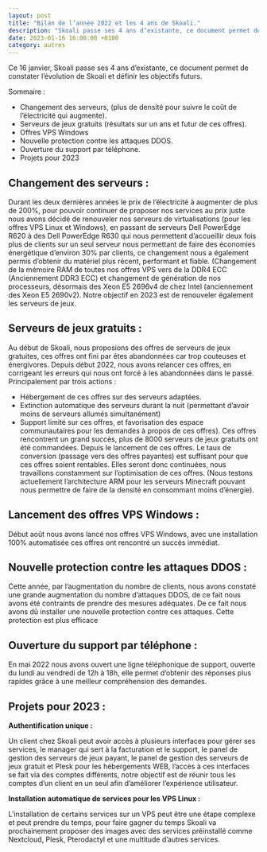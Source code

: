 ```yaml
---
layout: post
title: "Bilan de l’année 2022 et les 4 ans de Skoali."
description: "Skoali passe ses 4 ans d’existante, ce document permet de constater l’évolution de Skoali et définir les objectifs futurs."
date: 2023-01-16 16:00:00 +0100
category: autres
---
```


Ce 16 janvier, Skoali passe ses 4 ans d’existante, ce document permet de constater l’évolution de Skoali et définir les objectifs futurs.

Sommaire :
-	Changement des serveurs, (plus de densité pour suivre le coût de l’électricité qui augmente).
-	Serveurs de jeux gratuits (résultats sur un ans et futur de ces offres).
-	Offres VPS Windows
-	Nouvelle protection contre les attaques DDOS.
-	Ouverture du support par téléphone.
-	Projets pour 2023

## Changement des serveurs :

Durant les deux dernières années le prix de l’électricité à augmenter de plus de 200%, pour pouvoir continuer de proposer nos services au prix juste nous avons décidé de renouveler nos serveurs de virtualisations (pour les offres VPS Linux et Windows), en passant de serveurs Dell PowerEdge R620 à des Dell PowerEdge R630 qui nous permettent d’accueillir deux fois plus de clients sur un seul serveur nous permettant de faire des économies énergétique d’environ 30% par clients, ce changement nous a également permis d’obtenir du matériel plus récent, performant et fiable. (Changement de la mémoire RAM de toutes nos offres VPS vers de la DDR4 ECC (Anciennement DDR3 ECC) et changement de génération de nos processeurs, désormais des Xeon E5 2696v4 de chez Intel (anciennement des Xeon E5 2690v2).
Notre objectif en 2023 est de renouveler également les serveurs de jeux.

## Serveurs de jeux gratuits :

Au début de Skoali, nous proposions des offres de serveurs de jeux gratuites, ces offres ont fini par êtes abandonnées car trop couteuses et énergivores.
Depuis début 2022, nous avons relancer ces offres, en corrigeant les erreurs qui nous ont forcé à les abandonnées dans le passé. Principalement par trois actions :
-	Hébergement de ces offres sur des serveurs adaptées.
-	Extinction automatique des serveurs durant la nuit (permettant d’avoir moins de serveurs allumés simultanément)
-	Support limité sur ces offres, et favorisation des espace communautaires pour les demandes à propos de ces offres).
Ces offres rencontrent un grand succès, plus de 8000 serveurs de jeux gratuits ont été commandées. Depuis le lancement de ces offres.
Le taux de conversion (passage vers des offres payantes) est suffisant pour que ces offres soient rentables. Elles seront donc continuées, nous travaillons constamment sur l’optimisation de ces offres. (Nous testons actuellement l’architecture ARM pour les serveurs Minecraft pouvant nous permettre de faire de la densité en consommant moins d’énergie).

## Lancement des offres VPS Windows :

Début août nous avons lancé nos offres VPS Windows, avec une installation 100% automatisée ces offres ont rencontré un succès immédiat. 

## Nouvelle protection contre les attaques DDOS :

Cette année, par l’augmentation du nombre de clients, nous avons constaté une grande augmentation du nombre d’attaques DDOS, de ce fait nous avons été contraints de prendre des mesures adéquates. De ce fait nous avons dû installer une nouvelle protection contre ces attaques. Cette protection est plus efficace 

## Ouverture du support par téléphone :

En mai 2022 nous avons ouvert une ligne téléphonique de support, ouverte du lundi au vendredi de 12h à 18h, elle permet d’obtenir des réponses plus rapides grâce à une meilleur compréhension des demandes.

## Projets pour 2023 :

__Authentification unique :__

Un client chez Skoali peut avoir accès à plusieurs interfaces pour gérer ses services, le manager qui sert à la facturation et le support, le panel de gestion des serveurs de jeux payant, le panel de gestion des serveurs de jeux gratuit et Plesk pour les hébergements WEB, l’accès à ces interfaces se fait via des comptes différents, notre objectif est de réunir tous les comptes d’un client en un seul afin d’améliorer l’expérience utilisateur.

__Installation automatique de services pour les VPS Linux :__

L’installation de certains services sur un VPS peut être une étape complexe et peut prendre du temps, pour faire gagner du temps Skoali va prochainement proposer des images avec des services préinstallé comme Nextcloud, Plesk, Pterodactyl et une multitude d’autres services.
